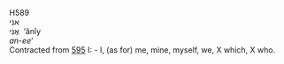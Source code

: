 <body>
  <p>H589<br>  אני  <br> אֲנִי  ‎  ‘ănı̂y  <br><i>an-ee‘ </i><br>Contracted from <a href="h0595.htm">595</a>  I: - I, (as for) me, mine, myself, we, X which, X who.<br></p>
 </body>